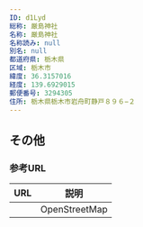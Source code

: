 ```yaml
---
ID: d1Lyd
総称: 厳島神社
名称: 厳島神社
名称読み: null
別名: null
都道府県: 栃木県
区域: 栃木市
緯度: 36.3157016
経度: 139.6929015
郵便番号: 3294305
住所: 栃木県栃木市岩舟町静戸８９６−２
---
```


## その他

### 参考URL

| URL | 説明          |
| --- | ------------- |
|     | OpenStreetMap |
